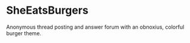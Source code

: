 # SheEatsBurgers

Anonymous thread posting and answer forum with an obnoxius, colorful burger theme. 
